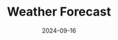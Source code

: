 ---
title: "Weather Forecast"
date: 2024-09-16
# layout: "weather"
# ---

# This page displays weather forecasts and aurora predictions NON HTML VERSION.
type: landing

sections:
  - block: markdown
    design:
      columns: '1'
      css_style: 'text-align: center;'
    content:
      title: Forecasts
      subtitle: This page displays various weather forecasts that I like having collated into one webpage.
      text: |
        <iframe src="https://free.timeanddate.com/clock/i9jtnvu4/tlau/fc111/bo2/pa6/tt0/tw1/tm3/td2/th1/ta1/tb4" frameborder="0" width="123" height="48"></iframe>

        <iframe width="650" height="650" src="https://embed.windy.com/embed.html?type=map&location=coordinates&metricRain=mm&metricTemp=°C&metricWind=km/h&zoom=7&overlay=rain&product=ecmwf&level=surface&lat=-36.058&lon=149.26&detailLat=-35.251&detailLon=149.124&marker=true&message=true" frameborder="0"></iframe>

        <iframe width="300" height="300" src="https://embed.windy.com/embed.html?type=map&location=coordinates&metricRain=default&metricTemp=default&metricWind=default&zoom=7&overlay=wind&product=ecmwf&level=surface&lat=-35.514&lon=149.03" frameborder="0"></iframe>

        <iframe width="300" height="300" src="https://embed.windy.com/embed.html?type=map&location=coordinates&metricRain=default&metricTemp=default&metricWind=default&zoom=7&overlay=wind&product=ecmwf&level=100m&lat=-35.514&lon=149.03" frameborder="0"></iframe>

        <iframe width="300" height="300" src="https://embed.windy.com/embed.html?type=map&location=coordinates&metricRain=default&metricTemp=default&metricWind=default&zoom=7&overlay=wind&product=ecmwf&level=950h&lat=-35.514&lon=149.03" frameborder="0"></iframe>

        <div style="width: 650px;"><iframe style="display: block;" src="https://cdnres.willyweather.com.au/widget/loadView.html?id=75234" width="650" height="520" frameborder="0"  scrolling="no"></iframe><a style="z-index: 1;position: relative;margin: -20px 0 0 0;text-indent: -9999em;display: block;height: 20px" href="https://www.willyweather.com.au/act/canberra/oconnor.html" rel="nofollow">Today's weather in OConnor</a></div>

        <div style="width: 300px; text-align: center;"><iframe style="display: block;" src="https://cdnres.willyweather.com.au/widget/loadView.html?id=75235" width="300" height="520" frameborder="0"  scrolling="no"></iframe><a style="z-index: 1;position: relative;margin: -20px 0 0 0;text-indent: -9999em;display: block;height: 20px" href="https://www.willyweather.com.au/act/canberra/oconnor.html" rel="nofollow">Today's weather in OConnor</a></div>

        <div style="width: 400px;"><iframe style="display: block; margin: auto;" src="https://cdnres.willyweather.com.au/widget/loadView.html?id=75235" width="400" height="520" frameborder="0"  scrolling="no"></iframe><a style="display: block;text-indent: -9999em;position: relative;z-index: 1;height: 20px;margin: -20px 0 0 0" href="https://www.willyweather.com.au/act/canberra/oconnor.html" rel="nofollow">oconnor Forecast</a></div>

        <script src="https://cdnres.willyweather.com.au/widget/warning/loadView.html?id=75236" type="application/javascript"></script>

        <script src="https://cdnres.willyweather.com.au/widget/warning/loadView.html?id=75237" type="application/javascript"></script>

        <small>Weather warnings are provided by BOM via <a href="https://www.willyweather.com.au">WillyWeather</a></small>
---